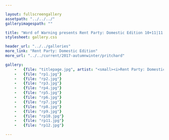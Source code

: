 ```yaml
---

layout: fullscreengallery
assetpath: "../../../"
galleryimagespath: ""

title: "Word of Warning presents Rent Party: Domestic Edition 10+11|11|2017"
stylesheet: gallery.css

header_url: "../../galleries"
more_link: "Rent Party: Domestic Edition"
more_url: "../../current/2017-autumnwinter/pritchard"

gallery:
    -   {file: "titlepage.jpg", artist: "<small><i>Rent Party: Domestic Edition</i> by Darren Pritchard Dance, presented with the Guinness Partnership, November 2017.</small>", show: "<small>All images copyright &copy;2017 Word of Warning</small>"}
    -   {file: "rp1.jpg"}
    -   {file: "rp2.jpg"}
    -   {file: "rp3.jpg"}
    -   {file: "rp4.jpg"}
    -   {file: "rp5.jpg"}
    -   {file: "rp6.jpg"}
    -   {file: "rp7.jpg"}
    -   {file: "rp8.jpg"}
    -   {file: "rp9.jpg"}
    -   {file: "rp10.jpg"}
    -   {file: "rp11.jpg"}
    -   {file: "rp12.jpg"}

---
```

